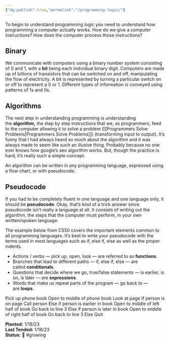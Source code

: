 ```yaml
---
{"dg-publish":true,"permalink":"/programming-logic/"}
---
```



To begin to understand programming logic you need to understand how programming a computer actually works. How do we give a computer instructions? How does the computer process those instructions?

## Binary

We communicate with computers using a binary number system consisting of 0 and 1, with a **bit** being each individual binary digit. Computers are made up of billions of transistors that can be switched on and off, manipulating the flow of electricity. A bit is represented by turning a particular switch on or off to represent a 0 or 1. Different types of information is conveyed using patterns of 1s and 0s.

## Algorithms

The next step in understanding programming is understanding the **algorithm,** the step by step instructions that we, as programmers, feed to the computer allowing it to solve a problem ([[Programmers Solve Problems\|Programmers Solve Problems]]) (transforming input to output). It’s funny that I had always heard so much about the algorithm and it was always made to seem like such an illusive thing. Probably because no one ever knows how google’s seo algorithm works. But, though the practice is hard, it’s really such a simple concept.

An algorithm can be written in any programming language, expressed using a flow chart, or with pseudocode.

## Pseudocode

If you had to be completely fluent in one language and one language only, it should be **pseudocode**. Okay, that’s kind of a trick answer since pseudocode isn’t really a language at all. It consists of writing out the algorithm, the steps that the computer must perform, in your own written/spoken language.

The example below from CS50 covers the important elements common to all programming languages. It’s best to write your pseudocode with the terms used in most languages such as if, else if, else as well as the proper indents.

-   Actions / verbs — pick up, open, look — are referred to as **functions**.
-   Branches that lead to different paths — if, else if, else — are called **conditionals**.
-   Questions that decide where we go, true/false statements — is earlier, is on, is later — are **expressions**.
-   Words that make us repeat parts of the program — go back to — are **loops**.

Pick up phone book
Open to middle of phone book
Look at page
	If person is on page
		Call person
	Else if person is earlier in book
		Open to middle of left half of book
		Go back to line 3
	Else if person is later in book
		Open to middle of right half of book
		Go back to line 3
	Else
		Quit

**Planted:** 1/18/23  
**Last Tended:** 1/18/23  
**Status:** 🌿 #growing